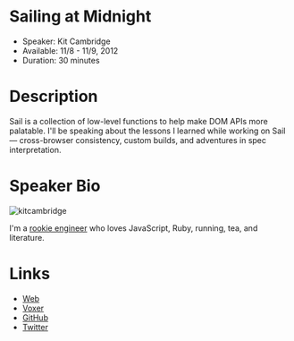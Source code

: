 # Sailing at Midnight

* Speaker: Kit Cambridge
* Available: 11/8 - 11/9, 2012
* Duration: 30 minutes

# Description

Sail is a collection of low-level functions to help make DOM APIs more palatable. I'll be speaking about the lessons I learned while working on Sail &mdash; cross-browser consistency, custom builds, and adventures in spec interpretation.

# Speaker Bio

![kitcambridge](https://raw.github.com/cascadiajs/cascadiajs.github.com/master/proposal/images/kitcambridge.png)

I'm a [rookie engineer](http://jeremyckahn.github.com/blog/2012/09/23/developers-vs-engineers-vs-scientists/) who loves JavaScript, Ruby, running, tea, and literature.

# Links

* [Web](http://kitcambridge.github.com)
* [Voxer](http://voxer.com)
* [GitHub](https://github.com/kitcambridge)
* [Twitter](http://twitter.com/kitcambridge)